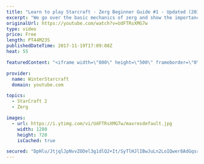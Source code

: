 ```yaml
---
title: "Learn to play Starcraft - Zerg Beginner Guide #1 - Updated (2017)"
excerpt: "We go over the basic mechanics of zerg and show the importance of understanding at least some of what your opponent is doing.  This guide is meant for players with an understanding of the objectives of starcraft but without any strong direction or gameplan, especially for each specific race! -- Watch"
originalUrl: https://youtube.com/watch?v=UdFTRsXMG7w
type: video
price: Free
length: PT44M23S
publishedDateTime: 2017-11-19T17:09:08Z
heat: 55

featuredContent: "<iframe width=\"800\" height=\"500\" frameborder=\"0\" src=\"https://www.youtube.com/embed/UdFTRsXMG7w\" allow=\"accelerometer; autoplay; encrypted-media; gyroscope; picture-in-picture\" allowfullscreen></iframe>"

provider:
  name: WinterStarcraft
  domain: youtube.com

topics:
  - StarCraft 2
  - Zerg

images:
  - url: https://i.ytimg.com/vi/UdFTRsXMG7w/maxresdefault.jpg
    width: 1280
    height: 720
    isCached: true

secured: "DpHlu/JtjqlJpNvvZODel3g1dlQ2+It/SyTlHJlIBwJuLn2LoIQwer8AdGqsrzgxaLXgelv+BY+mEnC/UzV9WwtT7PhVoFEp6lA2yyO6xexhey27agS2ScfSEmrmcS9V8aWctZJSeDuPHwMwDEoa30jyNAkbjcnteE96pS+Tr7jNNKTWMFA0yPpidp/JxYMr32rk0cpdzFHMzdhC54Qb2AW7TMRWTDVshQ1z65ULFPTaPMQXrAb8zq6uYikMLgqIqfQ5cfev5Hv/rO6SEzYdv0IGq2vQLVeP9dzGxEnSwvbX7wwC1SSIdzWo2IKyUXz/8roiXGhXCBEYmevinInxH3MZW1ZgIyvreLfTQlFArlCvG4eo2iWF0IoRBYmnT9KqG7GPC1VaoQZe33s9AfAb/8+9Z+BPyQTT6H7HF6Itw7Cd30klX+tk3Zw4PbZJD6/M;5rQk4WWQyjKosI2GImVpEA=="
---
```


